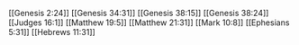 [[Genesis 2:24]]
[[Genesis 34:31]]
[[Genesis 38:15]]
[[Genesis 38:24]]
[[Judges 16:1]]
[[Matthew 19:5]]
[[Matthew 21:31]]
[[Mark 10:8]]
[[Ephesians 5:31]]
[[Hebrews 11:31]]
